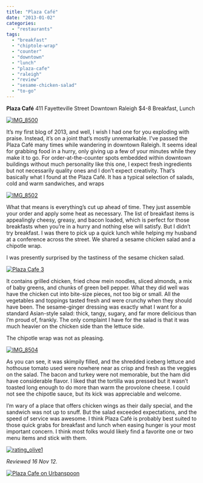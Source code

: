 ```yaml
---
title: "Plaza Café"
date: "2013-01-02"
categories:
  - "restaurants"
tags:
  - "breakfast"
  - "chiptole-wrap"
  - "counter"
  - "downtown"
  - "lunch"
  - "plaza-cafe"
  - "raleigh"
  - "review"
  - "sesame-chicken-salad"
  - "to-go"
---
```


**Plaza Café** 411 Fayetteville Street Downtown Raleigh $4-8 Breakfast, Lunch

[![IMG_8500](http://s3.amazonaws.com/thegourmez-wpmedia/2012/12/IMG_8500.jpg)](http://www.thegourmez.com/2013/01/plaza-cafe/img_8500/)

It’s my first blog of 2013, and well, I wish I had one for you exploding with praise. Instead, it’s on a joint that’s mostly unremarkable. I’ve passed the Plaza Café many times while wandering in downtown Raleigh. It seems ideal for grabbing food in a hurry, only giving up a few of your minutes while they make it to go. For order-at-the-counter spots embedded within downtown buildings without much personality like this one, I expect fresh ingredients but not necessarily quality ones and I don’t expect creativity. That’s basically what I found at the Plaza Café. It has a typical selection of salads, cold and warm sandwiches, and wraps

[![IMG_8502](http://s3.amazonaws.com/thegourmez-wpmedia/2012/12/IMG_8502.jpg)](http://www.thegourmez.com/2013/01/plaza-cafe/img_8502/)

What that means is everything’s cut up ahead of time. They just assemble your order and apply some heat as necessary. The list of breakfast items is appealingly cheesy, greasy, and bacon loaded, which is perfect for those breakfasts when you’re in a hurry and nothing else will satisfy. But I didn’t try breakfast. I was there to pick up a quick lunch while helping my husband at a conference across the street. We shared a sesame chicken salad and a chipotle wrap.

I was presently surprised by the tastiness of the sesame chicken salad.

[![Plaza Cafe 3](http://s3.amazonaws.com/thegourmez-wpmedia/2012/12/Plaza-Cafe-3.jpg)](http://www.thegourmez.com/2013/01/plaza-cafe/plaza-cafe-3/)

It contains grilled chicken, fried chow mein noodles, sliced almonds, a mix of baby greens, and chunks of green bell pepper. What they did well was have the chicken cut into bite-size pieces, not too big or small. All the vegetables and toppings tasted fresh and were crunchy when they should have been. The sesame-ginger dressing was exactly what I want for a standard Asian-style salad: thick, tangy, sugary, and far more delicious than I’m proud of, frankly. The only complaint I have for the salad is that it was much heavier on the chicken side than the lettuce side.

The chipotle wrap was not as pleasing.

[![IMG_8504](http://s3.amazonaws.com/thegourmez-wpmedia/2012/12/IMG_8504.jpg)](http://www.thegourmez.com/2013/01/plaza-cafe/img_8504/)

As you can see, it was skimpily filled, and the shredded iceberg lettuce and hothouse tomato used were nowhere near as crisp and fresh as the veggies on the salad. The bacon and turkey were not memorable, but the ham did have considerable flavor. I liked that the tortilla was pressed but it wasn’t toasted long enough to do more than warm the provolone cheese. I could not see the chipotle sauce, but its kick was appreciable and welcome.

I’m wary of a place that offers chicken wings as their daily special, and the sandwich was not up to snuff. But the salad exceeded expectations, and the speed of service was awesome. I think Plaza Café is probably best suited to those quick grabs for breakfast and lunch when easing hunger is your most important concern. I think most folks would likely find a favorite one or two menu items and stick with them.

[![rating_olive1](http://s3.amazonaws.com/thegourmez-wpmedia/2009/04/rating_olive1.gif)](http://www.thegourmez.com/2009/04/cocktail-review-the-shiki-tini/rating_olive1/)

_Reviewed 16 Nov 12._

[![Plaza Cafe on Urbanspoon](http://www.urbanspoon.com/b/link/1723002/minilink.gif)](http://www.urbanspoon.com/r/25/1723002/restaurant/Inside-the-Beltline/Plaza-Cafe-Raleigh)
